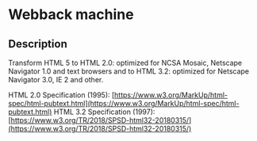 # Webback machine  

## Description

Transform HTML 5 to HTML 2.0: optimized for NCSA Mosaic, Netscape Navigator 1.0 and text browsers and to HTML 3.2: optimized for Netscape Navigator 3.0, IE 2 and other.
 
HTML 2.0 Specification (1995): [https://www.w3.org/MarkUp/html-spec/html-pubtext.html](https://www.w3.org/MarkUp/html-spec/html-pubtext.html)
HTML 3.2 Specification (1997): [https://www.w3.org/TR/2018/SPSD-html32-20180315/](https://www.w3.org/TR/2018/SPSD-html32-20180315/)


